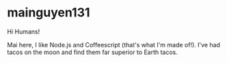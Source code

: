 # mainguyen131

Hi Humans!

Mai here, I like Node.js and Coffeescript (that's what I'm made of!).
I've had tacos on the moon and find them far superior to Earth tacos.
